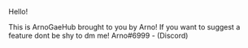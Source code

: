 Hello!

This is ArnoGaeHub brought to you by Arno!
If you want to suggest a feature dont be shy to dm me! Arno#6999 - (Discord)
